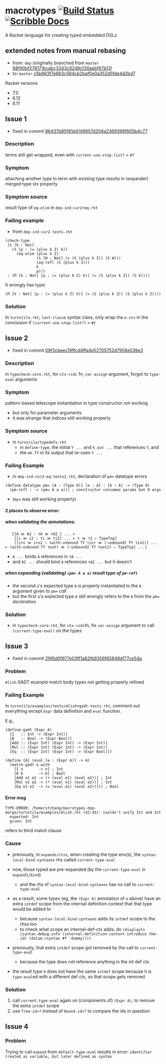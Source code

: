 # macrotypes [![Build Status](https://travis-ci.org/stchang/macrotypes.svg?branch=master)](https://travis-ci.org/stchang/macrotypes) [![Scribble Docs](https://img.shields.io/badge/Docs-Scribble%20-blue.svg)](http://docs.racket-lang.org/turnstile/index.html)

A Racket language for creating typed embedded DSLs

## extended notes from manual rebasing

- from: `dep` (originally branched from `master` [88f90bf278171bcabc3343c82d8cf26aebf67b13](https://github.com/stchang/macrotypes/commit/88f90bf278171bcabc3343c82d8cf26aebf67b13))
- to: `master` [c5b663f7e663c564cb2baf0e0a352d5fde4d2bd7](https://github.com/stchang/macrotypes/commit/c5b663f7e663c564cb2baf0e0a352d5fde4d2bd7)

Racket versions
- 7.0
- 6.12
- 6.11

## Issue 1

- fixed in commit [96437b85f81d4149957d204a2369396f605b4c77](https://github.com/stchang/macrotypes/commit/96437b85f81d4149957d204a2369396f605b4c77)

### Description
terms still get wrapped, even with `current-use-stop-list?` = `#f`

### Symptom
attaching another type to term with existing type results in (expander) merged type stx property

### Symptom source
result type of `eq-elim` in `dep-ind-cur2+eq.rkt`

### Failing example
- from `dep-ind-cur2-tests.rkt`

```racket
(check-type
 (λ [k : Nat]
   (λ [p : (= (plus k Z) k)]
     (eq-elim (plus k Z)
              (λ [W : Nat] (= (S (plus k Z)) (S W)))
              (eq-refl (S (plus k Z)))
              k
              p)))
 : (Π [k : Nat] [p : (= (plus k Z) k)] (= (S (plus k Z)) (S k))))
 ```

It wrongly has type:
```
(Π [k : Nat] [p : (= (plus k Z) k)] (= (S (plus k Z)) (S (plus k Z))))
```

### Solution
In `turnstile.rkt`, `last-clause` syntax class, only wrap the `e-stx` in the conclusion if `(current-use-stop-list?)` = `#t`

## Issue 2

- fixed in commit [09f3cbeec19ffcd4ffa4e52705752d7958e539e3](https://github.com/stchang/macrotypes/commit/09f3cbeec19ffcd4ffa4e52705752d7958e539e3)

### Description

in `typecheck-core.rkt`, for `ctx->idc` fn, `var-assign` argument, forgot to `type-eval` arguments

### Symptom

pattern-based telescope instantiation in type constructor not working
- but only for parameter arguments
- it was strange that indices still working properly

### Symptom source
- in `turnstile/typedefs.rkt`
  - in `define-type`, the initial `Y ...` and `k_out ...` that references `Y`, and
  - the `mk-TY` in its output that re-uses `Y ...`

### Failing Example
- in `dep-ind-cur2-eq-tests2.rkt`, declaration of `pm=` datatype errors
  
```racket
(define-datatype pm= [A : (Type 0)] [a : A] : [b : A] -> (Type 0)
  (pm-refl : -> (pm= A a a))) ; constructor consumes params but 0 args
```
- (`my=` was still working properly)

#### 2 places to observe error:
##### when validating the annotations:

```racket
   [[A ≫ A2 : τA ≫ τA2_] ... ⊢
    [[i ≫ i2 : τi ≫ τi2] ... ⊢ τ ≫ τ2 ⇐ TypeTop]
    [[i+x ≫ i+x2 : (with-unbound TY τin) ≫ (~unbound2 TY τin2)] ... ⊢ (with-unbound TY τout) ≫ (~unbound2 TY τout2) ⇐ TypeTop] ...]
```

- `A ...` binds `A` references in `τA ...`
- and `A2 ...` should bind `A` references `τA2 ...` but it doesn't

##### when expanding (validating) `(pm= A a a)` result type of `pm-refl`
- the second `a`'s expected type `A` is properly instantiated to the `A` argument given to `pm=` *call*
- but the first `a`'s expected type `A` still wrongly refers to the `A` from the `pm=` *declaration*

### Solution
- in `typecheck-core.rkt`, for `ctx->idc`fn, fix `var-assign` argument to call `(current-type-eval)` on the types

## Issue 3

- fixed in commit [29f6d0f977e03ff1a82fb9356f65848df77ce54a](https://github.com/stchang/macrotypes/commit/29f6d0f977e03ff1a82fb9356f65848df77ce54a)

### Problem
`mlish` GADT example match body types not getting properly refined

### Failing Example

In `turnstile/examples/tests/mlish+gadt-tests.rkt`, comment out
everything except `Expr` data definition and `eval` function.

E.g.,
```racket
(define-gadt (Expr A)
  [I   :: Int -> (Expr Int)]
  [B   :: Bool -> (Expr Bool)]
  [Add :: (Expr Int) (Expr Int) -> (Expr Int)]
  [Mul :: (Expr Int) (Expr Int) -> (Expr Int)]
  [Eq  :: (Expr Int) (Expr Int) -> (Expr Bool)])

(define {A} (eval [e : (Expr A)] -> A)
  (match-gadt e with
    [I n       -> n] ; Int
    [B b       -> b] ; Bool
    [Add e1 e2 -> (+ (eval e1) (eval e2))] ; Int
    [Mul e1 e2 -> (* (eval e1) (eval e2))] ; Int
    [Eq e1 e2  -> (= (eval e1) (eval e2))])) ; Bool
```

#### Error msg

```racket
TYPE-ERROR: /home/stchang/macrotypes-dep-merge/turnstile/examples/mlish.rkt (43:43): couldn't unify Int and Int
  expected: Int
  given: Int
```

refers to third match clause

### Cause
- previously, in `expands/ctxs`, when creating the type env(s), the `syntax-local-bind-syntaxes` rhs called `current-type-eval`
- now, those typed are pre-expanded (by the `current-type-eval` in `expand1/bind`)
  - and the rhs of `syntax-local-bind-syntaxes` has no call to `current-type-eval`
- as a result, some types (eg, the `(Expr A)` annotation of `e` above)
  have an extra `intdef` scope from the internal definition context that that type would be added to
  - because `syntax-local-bind-syntaxes` adds its `intdef` scope to the rhss too
  - to check what scope an internal-def-ctx adds, do `(displayln (syntax-debug-info (internal-definition-context-introduce the-idc (datum->syntax #f 'dummy))))`
- previously, that extra `intdef` scope got removed by the call to `current-type-eval`
  - because the type does not reference anything in the int def ctx
  
- the result type `A` does not have the same `intdef` scope because it is `type-eval`ed with a different def ctx, so that scope gets removed

### Solution

1. call `current-type-eval` again on (components of) `(Expr A)`, to remove the extra `intdef` scope
2. use `free-id=?` instead of `bound-id=?` to compare the ids in question

## Issue 4

### Problem

Trying to call `expand` from `default-type-eval` results in error:
`identifier treated as variable, but later defined as syntax`


